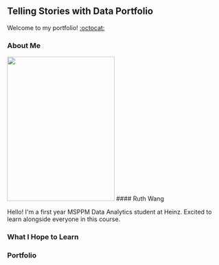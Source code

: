 ## Telling Stories with Data Portfolio
Welcome to my portfolio! [:octocat:](https://github.com/ruthwang23/TSWDPortfolio/blob/master/octocatHaiku.md)

### About Me
<img src="master/MVIMG_20191020_181937.png" width="250" height="337"> 
#### Ruth Wang

Hello! I'm a first year MSPPM Data Analytics student at Heinz. Excited to learn alongside everyone in this course.

### What I Hope to Learn

### Portfolio
